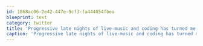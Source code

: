 ```yaml
---
id: 1868ac06-2e42-447e-9cf3-fa444054fbea
blueprint: text
category: twitter
title: 'Progressive late nights of live-music and coding has turned me nocturnal.  Watched the (cloud)-rise this morning.'
caption: 'Progressive late nights of live-music and coding has turned me nocturnal.  Watched the (cloud)-rise this morning.'
---
```

